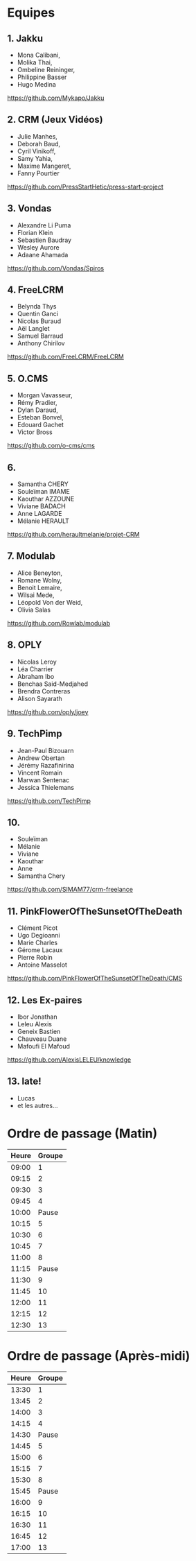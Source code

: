 # Equipes

## 1. Jakku
* Mona Calibani,
* Molika Thai,
* Ombeline Reininger,
* Philippine Basser
* Hugo Medina

https://github.com/Mykapo/Jakku

## 2. CRM (Jeux Vidéos)
* Julie Manhes,
* Deborah Baud,
* Cyril Vinikoff,
* Samy Yahia,
* Maxime Mangeret,
* Fanny Pourtier

https://github.com/PressStartHetic/press-start-project

## 3. Vondas
* Alexandre Li Puma
* Florian Klein
* Sebastien Baudray
* Wesley Aurore
* Adaane Ahamada

https://github.com/Vondas/Spiros

## 4. FreeLCRM
* Belynda Thys
* Quentin Ganci
* Nicolas Buraud
* Aël Langlet
* Samuel Barraud
* Anthony Chirilov

https://github.com/FreeLCRM/FreeLCRM

## 5. O.CMS
* Morgan Vavasseur,
* Rémy Pradier,
* Dylan Daraud,
* Esteban Bonvel,
* Edouard Gachet
* Victor Bross

https://github.com/o-cms/cms

## 6. 
* Samantha CHERY
* Souleïman IMAME
* Kaouthar AZZOUNE
* Viviane BADACH
* Anne LAGARDE 
* Mélanie HERAULT

https://github.com/heraultmelanie/projet-CRM

## 7. Modulab
* Alice Beneyton,
* Romane Wolny,
* Benoit Lemaire,
* Wilsai Mede,
* Léopold Von der Weid,
* Olivia Salas

https://github.com/Rowlab/modulab

## 8. OPLY
* Nicolas Leroy
* Léa Charrier
* Abraham Ibo
* Benchaa Said-Medjahed
* Brendra Contreras
* Alison Sayarath

https://github.com/oply/joey

## 9. TechPimp
* Jean-Paul Bizouarn
* Andrew Obertan
* Jérémy Razafinirina
* Vincent Romain
* Marwan Sentenac
* Jessica Thielemans

https://github.com/TechPimp

## 10. 

* Souleïman
* Mélanie
* Viviane
* Kaouthar
* Anne
* Samantha Chery

https://github.com/SIMAM77/crm-freelance

## 11. PinkFlowerOfTheSunsetOfTheDeath
* Clément Picot
* Ugo Degioanni
* Marie Charles
* Gérome Lacaux
* Pierre Robin
* Antoine Masselot

https://github.com/PinkFlowerOfTheSunsetOfTheDeath/CMS

## 12. Les Ex-paires
* Ibor Jonathan
* Leleu Alexis
* Geneix Bastien
* Chauveau Duane
* Mafoufi El Mafoud 

https://github.com/AlexisLELEU/knowledge

## 13. late!
* Lucas
* et les autres...



# Ordre de passage (Matin)
| Heure | Groupe |
| --- | --- |
| 09:00 | 1 |
| 09:15 | 2 |
| 09:30 | 3 |
| 09:45 | 4 |
| 10:00 | Pause |
| 10:15 | 5 |
| 10:30 | 6 |
| 10:45 | 7 |
| 11:00 | 8 |
| 11:15 | Pause |
| 11:30 | 9 |
| 11:45 | 10 |
| 12:00 | 11 |
| 12:15 | 12 |
| 12:30 | 13 |

# Ordre de passage (Après-midi)
| Heure | Groupe |
| --- | --- |
| 13:30 | 1 |
| 13:45 | 2 |
| 14:00 | 3 |
| 14:15 | 4 |
| 14:30 | Pause |
| 14:45 | 5 |
| 15:00 | 6 |
| 15:15 | 7 |
| 15:30 | 8 |
| 15:45 | Pause |
| 16:00 | 9 |
| 16:15 | 10 |
| 16:30 | 11 |
| 16:45 | 12 |
| 17:00 | 13 |
